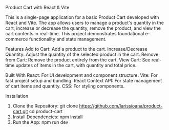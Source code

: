 Product Cart with React & Vite

This is a single-page application for a basic Product Cart developed with React and Vite. The app allows users to manage a product's quantity in the cart, increase or decrease the quantity, remove the product, and view the cart contents in real-time. This project demonstrates foundational e-commerce functionality and state management.

Features
    Add to Cart: Add a product to the cart.
    Increase/Decrease Quantity: Adjust the quantity of the selected product in the cart.
    Remove from Cart: Remove the product entirely from the cart.
    View Cart: See real-time updates of items in the cart, with quantity and total price.

Built With
    React: For UI development and component structure.
    Vite: For fast project setup and bundling.
    React Context API: For state management of cart items and quantity.
    CSS: For styling components.

Installation
   1.  Clone the Repository:
       git clone https://github.com/larissioana/product-cart.git
       cd product-cart
   2.  Install Dependencies:
       npm install
   3.  Run the App:
       npm run dev
